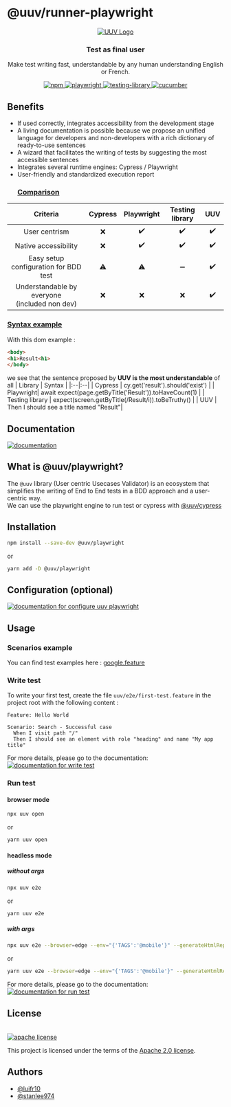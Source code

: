 
# @uuv/runner-playwright
<p align="center">  
<a href="https://e2e-test-quest.github.io/uuv/">  
<picture>  
<img alt="UUV Logo" src="https://e2e-test-quest.github.io/uuv/img/uuv.png">  
</picture>  
</a>  
</p>  

<h3 align="center">  
Test as final user  
</h3>  

<p align="center">  
Make test writing fast, understandable by any human understanding English or French.  
</p>  

<p align="center">  
<a href="https://www.npmjs.com/package/@uuv/playwright">  
<img src="https://img.shields.io/badge/available%20on%20npm-grey?logo=npm" alt="npm"/>  
</a>  
<a href="https://playwright.dev/">  
<img src="https://img.shields.io/badge/tested with-playwright-1dbb68?logo=playwright" alt="playwright"/>  
</a>  
<a href="https://testing-library.com/">  
<img src="https://img.shields.io/badge/tested%20with-testing%20library-ED3B3A?logo=testing-library" alt="testing-library"/>  
</a>  
<a href="https://cucumber.io/">  
<img src="https://img.shields.io/badge/tested%20with-cucumber-1dbb68?logo=cucumber" alt="cucumber"/>  
</a><br />  
</p>  

## Benefits
- If used correctly, integrates accessibility from the development stage
- A living documentation is possible because we propose an unified language for developers and non-developers with a rich dictionary of ready-to-use sentences
- A wizard that facilitates the writing of tests by suggesting the most accessible sentences
- Integrates several runtime engines: Cypress / Playwright
- User-friendly and standardized execution report
  ### <u>Comparison</u>
| Criteria | Cypress | Playwright | Testing library | UUV |  
|:-: |:-: |:-: |:-: |:-: |  
| User centrism | :x: | :heavy_check_mark: | :heavy_check_mark: | :heavy_check_mark: |  
| Native accessibility | :x: | :heavy_check_mark: | :heavy_check_mark: | :heavy_check_mark: |  
| Easy setup configuration for BDD test | :warning: | :warning: | :heavy_minus_sign: | :heavy_check_mark: |  
| Understandable by everyone <br> (included non dev) | :x: | :x: | :x: | :heavy_check_mark: |  

### <u>Syntax example</u>
With this dom example :
  ```html
  <body>
  <h1>Result<h1>
  </body>
```
we see that the sentence proposed by **UUV is the most understandable** of all
| Library | Syntax |
|:--|:--|
| Cypress  | cy.get('result').should('exist') |
| Playwright| await expect(page.getByTitle('Result')).toHaveCount(1) |
| Testing library  | expect(screen.getByTitle(/Result/i)).toBeTruthy() |
| UUV | Then I should see a title named "Result"|


## Documentation
<a href="https://e2e-test-quest.github.io/uuv/"><img src="https://img.shields.io/badge/documentation-black?&style=for-the-badge&logo=github&logoColor=white" alt="documentation"/></a>

## What is @uuv/playwright?


<p align="center">  

The `@uuv` library (User centric Usecases Validator) is an ecosystem that simplifies the writing of End to End tests in a BDD approach and a user-centric way.  
We can use the playwright engine to run test or cypress with [@uuv/cypress](https://www.npmjs.com/package/@uuv/cypress)
</p>  


## Installation


```bash  
npm install --save-dev @uuv/playwright
```  
or
```bash  
yarn add -D @uuv/playwright
``` 
## Configuration  (optional)
<a href="https://e2e-test-quest.github.io/uuv/docs/getting-started/configuration"><img src="https://img.shields.io/badge/Configure%20Playwright%20doc-red?&style=for-the-badge&logo=github&logoColor=white" alt="documentation for configure uuv playwright"/></a>

## Usage

### Scenarios example
You can find test examples here : [google.feature](https://github.com/e2e-test-quest/uuv/example/google.fr.feature)

### Write test
To write your first test, create the file `uuv/e2e/first-test.feature` in the project root with the following content :
  ```gherkin
  Feature: Hello World

  Scenario: Search - Successful case
    When I visit path "/"
    Then I should see an element with role "heading" and name "My app title"
  ```

For more details, please go to the documentation:
<a href="https://e2e-test-quest.github.io/uuv/docs/test/first-test"><img src="https://img.shields.io/badge/Write%20test%20doc-red?&style=for-the-badge&logo=github&logoColor=white" alt="documentation for write test"/></a>

### Run test

#### browser mode
```bash  
npx uuv open
```  
or
```bash  
yarn uuv open
``` 

#### headless mode
##### without args
```bash  
npx uuv e2e
```  
or
```bash  
yarn uuv e2e
```
##### with args
```bash  
npx uuv e2e --browser=edge --env="{'TAGS':'@mobile'}" --generateHtmlReport
```
or
```bash  
yarn uuv e2e --browser=edge --env="{'TAGS':'@mobile'}" --generateHtmlReport
```

For more details, please go to the documentation:
<a href="https://e2e-test-quest.github.io/uuv/docs/test/running-test"><img src="https://img.shields.io/badge/Run%20test%20doc-red?&style=for-the-badge&logo=github&logoColor=white" alt="documentation for run test"/></a>

## License

[<a href="https://github.com/e2e-test-quest/uuv/blob/main/LICENSE">  
<img src="https://img.shields.io/badge/license-Apache%202.0-blue" alt="apache license"/>  
</a>](https://www.apache.org/licenses/LICENSE-2.0)

This project is licensed under the terms of the [Apache 2.0 license](https://github.com/e2e-test-quest/uuv/blob/main/LICENSE).

## Authors

- [@luifr10](https://github.com/luifr10)
- [@stanlee974](https://github.com/stanlee974)

